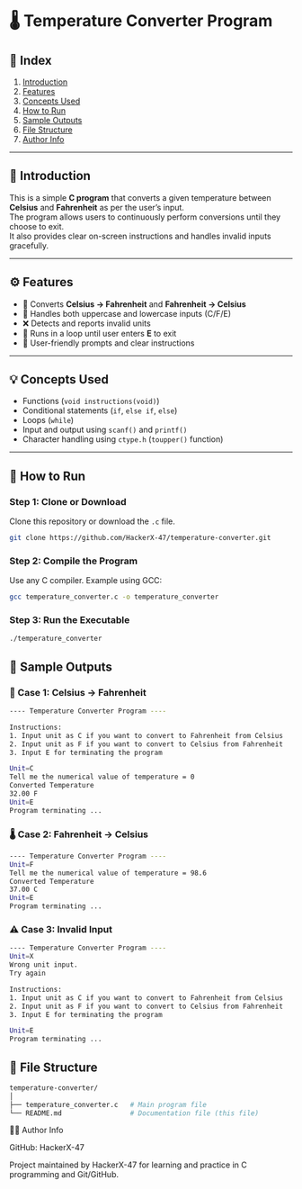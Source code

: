 # 🌡️ Temperature Converter Program

## 🧭 Index
1. [Introduction](#introduction)  
2. [Features](#features)  
3. [Concepts Used](#concepts-used)  
4. [How to Run](#how-to-run)  
5. [Sample Outputs](#sample-outputs)  
6. [File Structure](#file-structure)  
7. [Author Info](#author-info)

---

## 🧩 Introduction
This is a simple **C program** that converts a given temperature between **Celsius** and **Fahrenheit** as per the user’s input.  
The program allows users to continuously perform conversions until they choose to exit.  
It also provides clear on-screen instructions and handles invalid inputs gracefully.

---

## ⚙️ Features
- 🔁 Converts **Celsius → Fahrenheit** and **Fahrenheit → Celsius**  
- 🧠 Handles both uppercase and lowercase inputs (C/F/E)  
- ❌ Detects and reports invalid units  
- 🔄 Runs in a loop until user enters **E** to exit  
- 💬 User-friendly prompts and clear instructions

---

## 💡 Concepts Used
- Functions (`void instructions(void)`)  
- Conditional statements (`if`, `else if`, `else`)  
- Loops (`while`)  
- Input and output using `scanf()` and `printf()`  
- Character handling using `ctype.h` (`toupper()` function)

---

## 🚀 How to Run

### Step 1: Clone or Download
Clone this repository or download the `.c` file.

```bash
git clone https://github.com/HackerX-47/temperature-converter.git
```

### Step 2: Compile the Program
Use any C compiler. Example using GCC:
```bash
gcc temperature_converter.c -o temperature_converter
```

### Step 3: Run the Executable
```bash
./temperature_converter
```

## 🧾 Sample Outputs

### 🧮 Case 1: Celsius → Fahrenheit
```bash
---- Temperature Converter Program ----

Instructions:
1. Input unit as C if you want to convert to Fahrenheit from Celsius
2. Input unit as F if you want to convert to Celsius from Fahrenheit
3. Input E for terminating the program

Unit=C
Tell me the numerical value of temperature = 0
Converted Temperature
32.00 F
Unit=E
Program terminating ...
```

### 🌡️ Case 2: Fahrenheit → Celsius
```bash
---- Temperature Converter Program ----
Unit=F
Tell me the numerical value of temperature = 98.6
Converted Temperature
37.00 C
Unit=E
Program terminating ...
```

### ⚠️ Case 3: Invalid Input
```bash
---- Temperature Converter Program ----
Unit=X
Wrong unit input.
Try again

Instructions:
1. Input unit as C if you want to convert to Fahrenheit from Celsius
2. Input unit as F if you want to convert to Celsius from Fahrenheit
3. Input E for terminating the program

Unit=E
Program terminating ...
```

## 📂 File Structure
```bash
temperature-converter/
│
├── temperature_converter.c   # Main program file
└── README.md                 # Documentation file (this file)
```

👨‍💻 Author Info

GitHub: HackerX-47

Project maintained by HackerX-47 for learning and practice in C programming and Git/GitHub.
